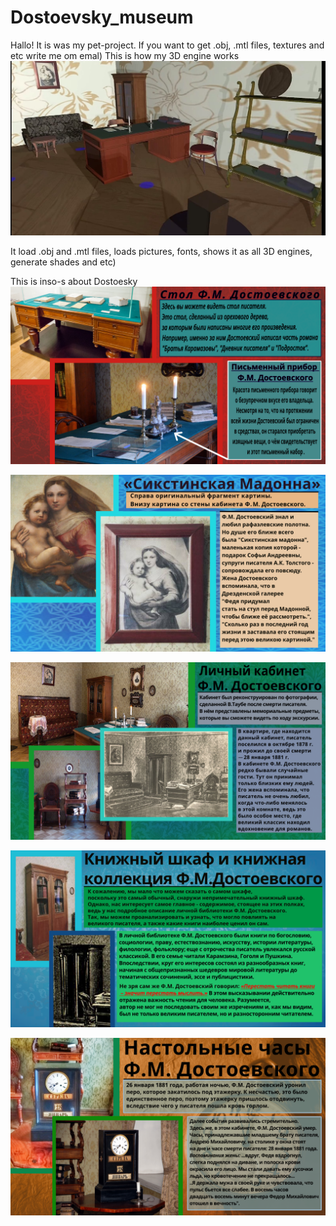 # Dostoevsky_museum
Hallo! It is was my pet-project. If you want to get .obj, .mtl files, textures and etc write me om emal) 
This is how my 3D engine works
![](https://github.com/Vadim131/Dostoevsky_museum/raw/main/pictures/museum.jpeg)

It load .obj and .mtl files, loads pictures, fonts, shows it as all 3D engines, generate shades and etc) 

This is inso-s about Dostoesky
![](https://github.com/Vadim131/Dostoevsky_museum/raw/main/pictures/info1.png)

![](https://github.com/Vadim131/Dostoevsky_museum/raw/main/pictures/info2.png)

![](https://github.com/Vadim131/Dostoevsky_museum/raw/main/pictures/info3.png)

![](https://github.com/Vadim131/Dostoevsky_museum/raw/main/pictures/info4.png)

![](https://github.com/Vadim131/Dostoevsky_museum/raw/main/pictures/info5.png)
